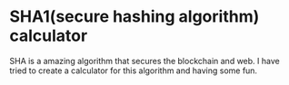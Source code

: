 # SHA1(secure hashing algorithm) calculator
SHA is a amazing algorithm that secures the blockchain and web. I have tried to create a calculator for this algorithm and having some fun.
